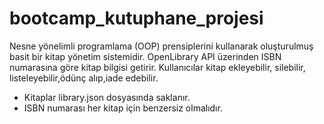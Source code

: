 # bootcamp_kutuphane_projesi
Nesne yönelimli programlama (OOP) prensiplerini kullanarak oluşturulmuş basit bir kitap yönetim sistemidir. OpenLibrary API üzerinden ISBN numarasına göre kitap bilgisi getirir. 
Kullanıcılar kitap ekleyebilir, silebilir, listeleyebilir,ödünç alıp,iade edebilir. 

- Kitaplar library.json dosyasında saklanır. 
- ISBN numarası her kitap için benzersiz olmalıdır.

